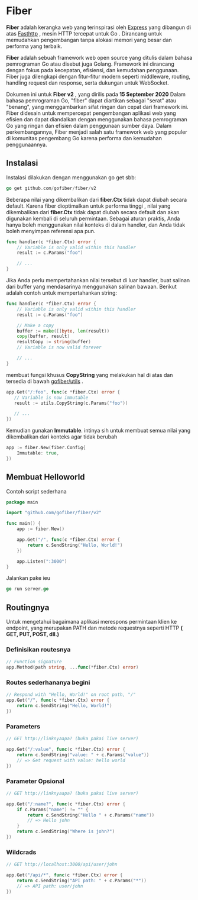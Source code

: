 # Fiber
**Fiber** adalah kerangka web yang terinspirasi oleh [Express](https://github.com/expressjs/express) yang dibangun di atas [Fasthttp](https://github.com/valyala/fasthttp) , mesin HTTP tercepat untuk Go . Dirancang untuk memudahkan pengembangan tanpa alokasi memori yang besar dan performa yang terbaik.

**Fiber** adalah sebuah framework web open source yang ditulis dalam bahasa pemrograman Go atau disebut juga Golang. Framework ini dirancang dengan fokus pada kecepatan, efisiensi, dan kemudahan penggunaan. Fiber juga dilengkapi dengan fitur-fitur modern seperti middleware, routing, handling request dan response, serta dukungan untuk WebSocket.

Dokumen ini untuk **Fiber v2** , yang dirilis pada **15 September 2020** 
Dalam bahasa pemrograman Go, "fiber" dapat diartikan sebagai "serat" atau "benang", yang menggambarkan sifat ringan dan cepat dari framework ini. Fiber didesain untuk mempercepat pengembangan aplikasi web yang efisien dan dapat diandalkan dengan menggunakan bahasa pemrograman Go yang ringan dan efisien dalam penggunaan sumber daya.
Dalam perkembangannya, Fiber menjadi salah satu framework web yang populer di komunitas pengembang Go karena performa dan kemudahan penggunaannya.

## Instalasi
Instalasi dilakukan dengan menggunakan go get sbb:
```go
go get github.com/gofiber/fiber/v2
```

Beberapa nilai yang dikembalikan dari **fiber.Ctx** tidak dapat diubah secara default.
Karena fiber dioptimalkan untuk performa tinggi , nilai yang dikembalikan dari **fiber.Ctx** tidak dapat diubah secara default dan akan digunakan kembali di seluruh permintaan. Sebagai aturan praktis, Anda hanya boleh menggunakan nilai konteks di dalam handler, dan Anda tidak boleh menyimpan referensi apa pun.
``` go
func handler(c *fiber.Ctx) error {
    // Variable is only valid within this handler
    result := c.Params("foo") 

    // ...
}
```

Jika Anda perlu mempertahankan nilai tersebut di luar handler, buat salinan dari buffer yang mendasarinya menggunakan salinan bawaan. Berikut adalah contoh untuk mempertahankan string:

``` go
func handler(c *fiber.Ctx) error {
    // Variable is only valid within this handler
    result := c.Params("foo")

    // Make a copy
    buffer := make([]byte, len(result))
    copy(buffer, result)
    resultCopy := string(buffer) 
    // Variable is now valid forever

    // ...
}
```

 membuat fungsi khusus **CopyString** yang melakukan hal di atas dan tersedia di bawah [gofiber/utils](https://github.com/gofiber/fiber/tree/master/utils) .
 ``` go
 app.Get("/:foo", func(c *fiber.Ctx) error {
    // Variable is now immutable
    result := utils.CopyString(c.Params("foo")) 

    // ...
})
```

Kemudian gunakan **Immutable**. intinya sih untuk membuat semua nilai yang dikembalikan dari konteks agar tidak berubah
``` go
app := fiber.New(fiber.Config{
    Immutable: true,
})
```

## Membuat Helloworld
Contoh script sederhana
``` go
package main

import "github.com/gofiber/fiber/v2"

func main() {
    app := fiber.New()

    app.Get("/", func(c *fiber.Ctx) error {
        return c.SendString("Hello, World!")
    })

    app.Listen(":3000")
}
```
Jalankan pake ieu
``` go
go run server.go
```

## Routingnya
Untuk mengetahui bagaimana aplikasi merespons permintaan klien ke endpoint, yang merupakan PATH dan metode requestnya seperti HTTP **( GET, PUT, POST, dll.)**
### Definisikan routesnya
``` go
// Function signature
app.Method(path string, ...func(*fiber.Ctx) error)
```

### Routes sederhananya begini
``` go
// Respond with "Hello, World!" on root path, "/"
app.Get("/", func(c *fiber.Ctx) error {
    return c.SendString("Hello, World!")
})
```
### Parameters
``` go
// GET http://linknyaapa? (buka pakai live server)

app.Get("/:value", func(c *fiber.Ctx) error {
    return c.SendString("value: " + c.Params("value"))
    // => Get request with value: hello world
})
```
### Parameter Opsional
``` go
// GET http://linknyaapa? (buka pakai live server)

app.Get("/:name?", func(c *fiber.Ctx) error {
    if c.Params("name") != "" {
        return c.SendString("Hello " + c.Params("name"))
        // => Hello john
    }
    return c.SendString("Where is john?")
})
```

### Wildcrads
``` go
// GET http://localhost:3000/api/user/john

app.Get("/api/*", func(c *fiber.Ctx) error {
    return c.SendString("API path: " + c.Params("*"))
    // => API path: user/john
})
```










